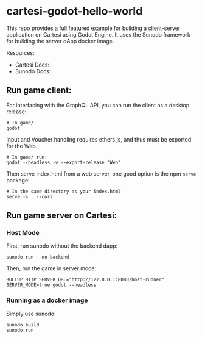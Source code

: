 # cartesi-godot-hello-world

This repo provides a full featured example for building a client-server application on Cartesi using Godot Engine. It uses the Sunodo framework for building the server dApp docker image.

Resources:

- Cartesi Docs:
- Sunodo Docs:

## Run game client:

For interfacing with the GraphQL API, you can run the client as a desktop release:

```
# In game/
godot
```

Input and Voucher handling requires ethers.js, and thus must be exported for the Web.

```
# In game/ run:
godot --headless -v --export-release "Web"
```

Then serve index.html from a web server, one good option is the npm `serve` package:

```
# In the same directory as your index.html
serve -s . --cors
```

## Run game server on Cartesi:

### Host Mode

First, run sunodo without the backend dapp:

```
sunodo run --no-backend
```

Then, run the game in server mode:

```
ROLLUP_HTTP_SERVER_URL="http://127.0.0.1:8080/host-runner" SERVER_MODE=true godot --headless
```

### Running as a docker image

Simply use sunodo:

```
sunodo build
sunodo run
```
